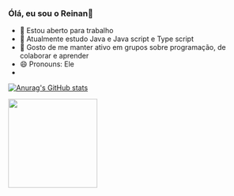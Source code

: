 ### Ólá, eu sou o Reinan👋

- 🔭 Estou aberto para trabalho
- 🌱 Atualmente estudo Java e Java script e Type script
- 👯 Gosto de me manter ativo em grupos sobre programação, de colaborar e aprender
- 😄 Pronouns: Ele
- 
[![Anurag's GitHub stats](https://github-readme-stats.vercel.app/api?username=reinan-alves)](https://github.com/anuraghazra/github-readme-stats)

<div>
  <a href="https://github.com/Reinan-Alves">
  <img height="180em" src="https://github-readme-stats.vercel.app/api?username=reinan-alves&show_icons=true">
</div>

